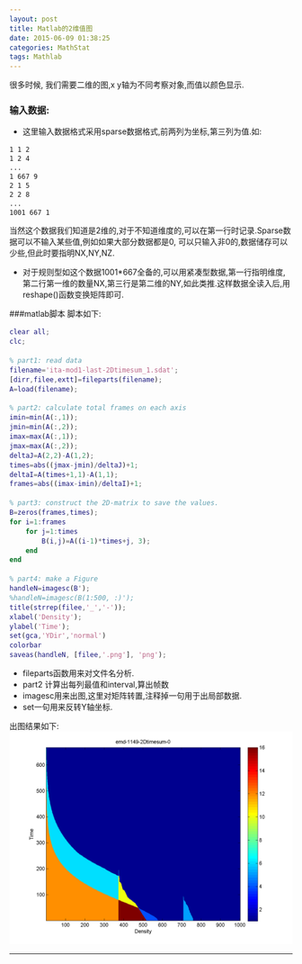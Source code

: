 ```yaml
---
layout: post
title: Matlab的2维值图
date: 2015-06-09 01:38:25
categories: MathStat
tags: Mathlab
---
```


很多时候, 我们需要二维的图,x y轴为不同考察对象,而值以颜色显示.

### 输入数据:
- 这里输入数据格式采用sparse数据格式,前两列为坐标,第三列为值.如:

~~~
1 1 2
1 2 4
...
1 667 9
2 1 5
2 2 8
...
1001 667 1
~~~
当然这个数据我们知道是2维的,对于不知道维度的,可以在第一行时记录.Sparse数据可以不输入某些值,例如如果大部分数据都是0, 可以只输入非0的,数据储存可以少些,但此时要指明NX,NY,NZ.
- 对于规则型如这个数据1001*667全备的,可以用紧凑型数据,第一行指明维度,第二行第一维的数量NX,第三行是第二维的NY,如此类推.这样数据全读入后,用reshape()函数变换矩阵即可.

###matlab脚本
脚本如下:
~~~~ matlab
clear all;
clc;

% part1: read data
filename='ita-mod1-last-2Dtimesum_1.sdat';
[dirr,filee,extt]=fileparts(filename);
A=load(filename);

% part2: calculate total frames on each axis
imin=min(A(:,1));
jmin=min(A(:,2));
imax=max(A(:,1));
jmax=max(A(:,2));
deltaJ=A(2,2)-A(1,2);
times=abs((jmax-jmin)/deltaJ)+1;
deltaI=A(times+1,1)-A(1,1);
frames=abs((imax-imin)/deltaI)+1;

% part3: construct the 2D-matrix to save the values.
B=zeros(frames,times);
for i=1:frames
    for j=1:times
        B(i,j)=A((i-1)*times+j, 3);
    end
end

% part4: make a Figure 
handleN=imagesc(B');
%handleN=imagesc(B(1:500, :)');
title(strrep(filee,'_','-'));
xlabel('Density');
ylabel('Time');
set(gca,'YDir','normal')
colorbar
saveas(handleN, [filee,'.png'], 'png');
~~~~

- fileparts函数用来对文件名分析.
- part2 计算出每列最值和interval,算出帧数
- imagesc用来出图,这里对矩阵转置,注释掉一句用于出局部数据.
- set一句用来反转Y轴坐标.

出图结果如下:
![示例](/pic/science/emd_1149-2Dtimesum_0.png)

---
